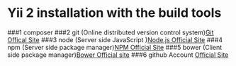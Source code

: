 # Yii 2 installation with the build tools

###1	composer
###2	git   (Online distributed version control system)[Git Offical Site](https://git-scm.com/)
###3	node  (Server side JavaScript )[Node.js Official Site](https://nodejs.org/en/)
###4	npm   (Server side package manager)[NPM Official Site](https://www.npmjs.com/)
###5	bower (Client side package manager)[Bower Official site](https://bower.io/)
###6	github Account [Official Site](https://github.com/)
